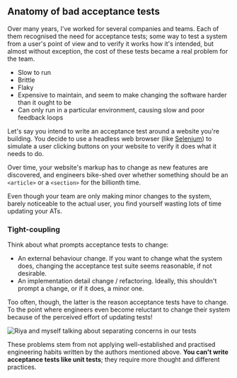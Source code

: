 ## Anatomy of bad acceptance tests

Over many years, I've worked for several companies and teams. Each of them recognised the need for acceptance tests; some way to test a system from a user's point of view and to verify it works how it's intended, but almost without exception, the cost of these tests became a real problem for the team.

- Slow to run
- Brittle
- Flaky
- Expensive to maintain, and seem to make changing the software harder than it ought to be
- Can only run in a particular environment, causing slow and poor feedback loops

Let's say you intend to write an acceptance test around a website you're building. You decide to use a headless web browser (like [Selenium](https://www.selenium.dev)) to simulate a user clicking buttons on your website to verify it does what it needs to do.

Over time, your website's markup has to change as new features are discovered, and engineers bike-shed over whether something should be an `<article>` or a `<section>` for the billionth time.

Even though your team are only making minor changes to the system, barely noticeable to the actual user, you find yourself wasting lots of time updating your ATs.

### Tight-coupling

Think about what prompts acceptance tests to change:

- An external behaviour change. If you want to change what the system does, changing the acceptance test suite seems reasonable, if not desirable.
- An implementation detail change / refactoring. Ideally, this shouldn't prompt a change, or if it does, a minor one.

Too often, though, the latter is the reason acceptance tests have to change. To the point where engineers even become reluctant to change their system because of the perceived effort of updating tests!

![Riya and myself talking about separating concerns in our tests](https://i.imgur.com/bbG6z57.png)

These problems stem from not applying well-established and practised engineering habits written by the authors mentioned above. **You can't write acceptance tests like unit tests**; they require more thought and different practices.

